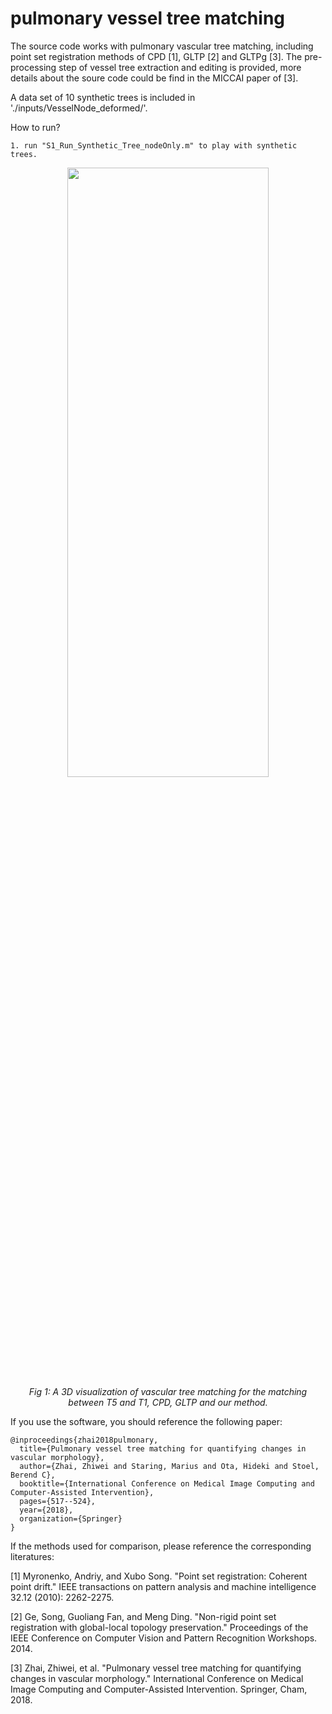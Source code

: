 # pulmonary vessel tree matching

The source code works with pulmonary vascular tree matching, including point set registration methods of CPD [1], GLTP [2] and GLTPg [3]. The pre-processing step of vessel tree extraction and editing is provided, more details about the soure code could be find in the MICCAI paper of [3].

A data set of 10 synthetic trees is included in './inputs/VesselNode_deformed/'.

How to run?
```
1. run "S1_Run_Synthetic_Tree_nodeOnly.m" to play with synthetic trees.
```
 
<div align="center">
    <img src="https://github.com/chushan89/pulmonary-vascular-tree-matching/blob/master/inputs/Comparing_CPD_GLPT_GLPTg.png" width="80%" height="50%"/>
    <br>  
    <em align="center">Fig 1: A 3D visualization of vascular tree matching for the matching between T5 and T1, CPD, GLTP and our method.</em>  
</div>



If you use the software, you should reference the following paper:
```
@inproceedings{zhai2018pulmonary,
  title={Pulmonary vessel tree matching for quantifying changes in vascular morphology},  
  author={Zhai, Zhiwei and Staring, Marius and Ota, Hideki and Stoel, Berend C},  
  booktitle={International Conference on Medical Image Computing and Computer-Assisted Intervention},  
  pages={517--524},  
  year={2018},  
  organization={Springer}
}
```

If the methods used for comparison, please reference the corresponding literatures:

[1] Myronenko, Andriy, and Xubo Song. "Point set registration: Coherent point drift." IEEE transactions on pattern analysis and machine intelligence 32.12 (2010): 2262-2275.

[2] Ge, Song, Guoliang Fan, and Meng Ding. "Non-rigid point set registration with global-local topology preservation." Proceedings of the IEEE Conference on Computer Vision and Pattern Recognition Workshops. 2014.

[3] Zhai, Zhiwei, et al. "Pulmonary vessel tree matching for quantifying changes in vascular morphology." International Conference on Medical Image Computing and Computer-Assisted Intervention. Springer, Cham, 2018.

